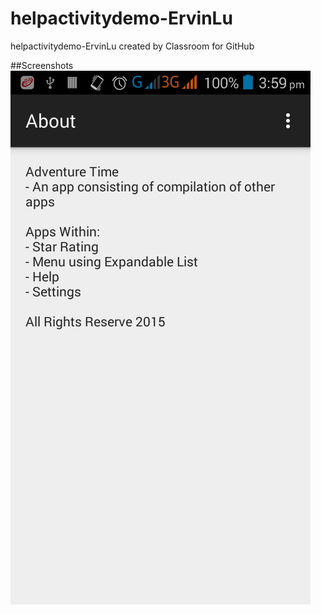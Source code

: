 # helpactivitydemo-ErvinLu
helpactivitydemo-ErvinLu created by Classroom for GitHub

##Screenshots
![alt tag](https://github.com/DeLaSalleUniversity-Manila/helpactivitydemo-ErvinLu/blob/master/device-2015-11-20-155916.png)
